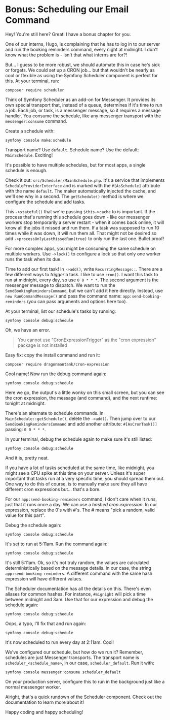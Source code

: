 # Bonus: Scheduling our Email Command

Hey! You're still here? Great! I have a bonus chapter for you.

One of our interns, Hugo, is complaining that he has to log in to our server
and run the booking reminders command, every night at midnight. I don't know what
the problem is - isn't that what interns are for?!

But... I guess to be more robust, we should automate this in case he's sick
or forgets. We could set up a CRON job... but that wouldn't be nearly as cool
or flexible as using the Symfony Scheduler component is perfect for this.
At your terminal, run:

```terminal
composer require scheduler
```

Think of Symfony Scheduler as an add-on for Messenger. It provides
its own special transport that, instead of a queue, determines if it's time
to run a job. Each job, or task, is a messenger message, so it requires a message
handler. You consume the schedule, like any messenger transport with the
`messenger:consume` command.

Create a schedule with:

```terminal
symfony console make:schedule
```

Transport name? Use `default`. Schedule name? Use the default: `MainSchedule`.
Exciting!

It's possible to have multiple schedules, but for most apps, a single schedule is
enough.

Check it out: `src/Scheduler/MainSchedule.php`. It's a service that implements
`ScheduleProviderInterface` and is marked with the `#[AsSchedule]` attribute with
the name `default`. The maker automatically injected the cache, and we'll
see why in a second. The `getSchedule()` method is where we configure the
schedule and add tasks.

This `->stateful()` that we're passing `$this->cache` to is important. If the process
that's running this schedule goes down - like our messenger workers stop temporarily
a server restart - when it comes back online, it will know all
the jobs it missed and run them. If a task was supposed to run 10 times while it was
down, it will run them all. That might not be desired so add
`->processOnlyLastMissedRun(true)` to only run the last one. Bullet proof!

For more complex apps, you might be consuming the same schedule on multiple workers.
Use `->lock()` to configure a lock so that only one worker runs the task when its
due.

Time to add our first task! In `->add()`, write `RecurringMessage::`. There are a
few different ways to *trigger* a task. I like to use `cron()`. I want this task to
run at midnight, every day, so use `0 0 * * *`. The second argument is the messenger
message to dispatch. We want to run the `SendBookingRemindersCommand`, but we can't
add it here directly. Instead, use `new RunCommandMessage()` and pass the command
name: `app:send-booking-reminders` (you can pass arguments and options here too).

At your terminal, list our schedule's tasks by running:

```terminal
symfony console debug:schedule
```

Oh, we have an error.

> You cannot use "CronExpressionTrigger" as the "cron expression" package is not installed

Easy fix: copy the install command and run it:

```terminal
composer require dragonmantank/cron-expression
```

Cool name! Now run the debug command again:

```terminal-silent
symfony console debug:schedule
```

Here we go, the output's a little wonky on this small screen, but you can see the
cron expression, the message (and command), and the next runtime: tonight at midnight.

There's an alternate to schedule commands. In `MainSchedule::getSchedule()`, delete
the `->add()`. Then jump over to our `SendBookingRemindersCommand` and add another
attribute: `#[AsCronTask()]` passing: `0 0 * * *`.

In your terminal, debug the schedule again to make sure it's still listed:

```terminal-silent
symfony console debug:schedule
```

And it is, pretty neat.

If you have a lot of tasks scheduled at the same time, like midnight, you might see a
CPU spike at this time on your server. Unless it's super important that tasks run
at a very specific time, you should spread them out. One way to do this of course, is to
manually make sure they all have different cron expressions but... that's a bore.

For our `app:send-booking-reminders` command, I don't care when it runs, just that
it runs once a day. We can use a *hashed cron expression*. In our expression, replace
the 0's with #'s. The # means "pick a random, valid value for this part".

Debug the schedule again:

```terminal-silent
symfony console debug:schedule
```

It's set to run at 5:11am. Run the command again:

```terminal-silent
symfony console debug:schedule
```

It's still 5:11am. Ok, so it's not truly random, the values are calculated
deterministically based on the message details. In our case, the string
`app:send-booking-reminders`. A different command with the same hash expression will
have different values.

The Scheduler documentation has all the details on this. There's even aliases for
common hashes. For instance, `#mignight` will pick a time between midnight and 3am.
Use that for our expression and debug the schedule again:

```terminal-silent
symfony console debug:schedule
```

Oops, a typo, I'll fix that and run again:

```terminal-silent
symfony console debug:schedule
```

It's now scheduled to run every day at 2:11am. Cool!

We've configured our schedule, but how do we run it? Remember, schedules
are just Messenger transports. The transport name is `scheduler_<schedule_name>`,
in our case, `scheduler_default`. Run it with:

```terminal
symfony console messenger:consume scheduler_default
```

On your production server, configure this to run in the background just like
a normal messenger worker.

Alright, that's a quick rundown of the Scheduler component. Check out the
documentation to learn more about it!

Happy coding and happy scheduling!
